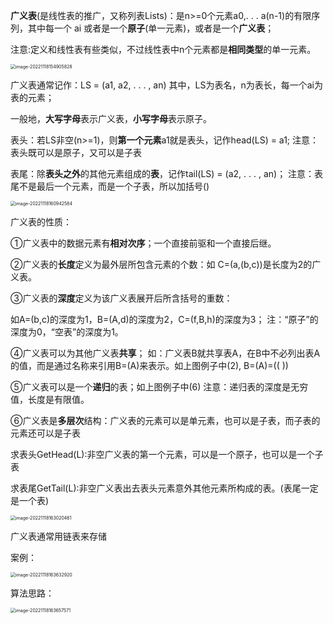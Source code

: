 **广义表**(是线性表的推广，又称列表Lists)：是n>=0个元素a0,. . .  a(n-1)的有限序列，其中每一个 ai 或者是一个**原子**(单一元素)，或者是一个**广义表**；

注意:定义和线性表有些类似，不过线性表中n个元素都是**相同类型**的单一元素。

<img src="C:\Users\罗铃\AppData\Roaming\Typora\typora-user-images\image-20221118154905828.png" alt="image-20221118154905828" style="zoom:50%;" />

广义表通常记作：LS = (a1, a2, . . . , an)	其中，LS为表名，n为表长，每一个ai为表的元素；

一般地，**大写字母**表示广义表，**小写字母**表示原子。

表头：若LS非空(n>=1)，则**第一个元素**a1就是表头，记作head(LS) = a1;		注意：表头既可以是原子，又可以是子表

表尾：除**表头之外**的其他元素组成的**表**，记作tail(LS) = (a2, . . . , an)；		注意：表尾不是最后一个元素，而是一个子表，所以加括号()

<img src="C:\Users\罗铃\AppData\Roaming\Typora\typora-user-images\image-20221118160942584.png" alt="image-20221118160942584" style="zoom:50%;" />

广义表的性质：

①广义表中的数据元素有**相对次序**；一个直接前驱和一个直接后继。

②广义表的**长度**定义为最外层所包含元素的个数：如  C=(a,(b,c))是长度为2的广义表。

③广义表的**深度**定义为该广义表展开后所含括号的重数：  

如A=(b,c)的深度为1，B=(A,d)的深度为2，C=(f,B,h)的深度为3；		注：“原子”的深度为0，“空表”的深度为1。

④广义表可以为其他广义表**共享**；		如：广义表B就共享表A，在B中不必列出表A的值，而是通过名称来引用B=(A)来表示。如上图例子中(2), B=(A)=(( ))

⑤广义表可以是一个**递归**的表；如上图例子中(6)		注意：递归表的深度是无穷值，长度是有限值。

⑥广义表是**多层次**结构：广义表的元素可以是单元素，也可以是子表，而子表的元素还可以是子表



求表头GetHead(L):非空广义表的第一个元素，可以是一个原子，也可以是一个子表

求表尾GetTail(L):非空广义表出去表头元素意外其他元素所构成的表。(表尾一定是一个表)

<img src="C:\Users\罗铃\AppData\Roaming\Typora\typora-user-images\image-20221118163020461.png" alt="image-20221118163020461" style="zoom:50%;" />

广义表通常用链表来存储



案例：

<img src="C:\Users\罗铃\AppData\Roaming\Typora\typora-user-images\image-20221118163632920.png" alt="image-20221118163632920" style="zoom:50%;" />

算法思路：

<img src="C:\Users\罗铃\AppData\Roaming\Typora\typora-user-images\image-20221118163657571.png" alt="image-20221118163657571" style="zoom:50%;" />





